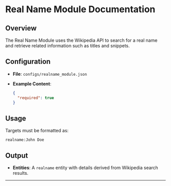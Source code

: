 # Real Name Module Documentation

## Overview

The Real Name Module uses the Wikipedia API to search for a real name and retrieve related information such as titles and snippets.

## Configuration

- **File**: `configs/realname_module.json`
- **Example Content**:

  ```json
  {
    "required": true
  }
  ```

## Usage

Targets must be formatted as:

```plaintext
realname:John Doe
```

## Output

- **Entities**: A `realname` entity with details derived from Wikipedia search results.

---
